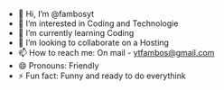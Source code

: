 - 👋 Hi, I’m @fambosyt
- 👀 I’m interested in Coding and Technologie
- 🌱 I’m currently learning Coding
- 💞️ I’m looking to collaborate on a Hosting
- 📫 How to reach me: On mail - ytfambos@gmail.com
- 😄 Pronouns: Friendly
- ⚡ Fun fact: Funny and ready to do everythink

<!---
fambosyt/fambosyt is a ✨ special ✨ repository because its `README.md` (this file) appears on your GitHub profile.
You can click the Preview link to take a look at your changes.
--->
